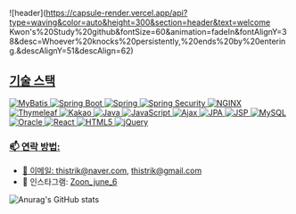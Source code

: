 ![header](https://capsule-render.vercel.app/api?type=waving&color=auto&height=300&section=header&text=welcome Kwon's%20Study%20github&fontSize=60&animation=fadeIn&fontAlignY=38&desc=Whoever%20knocks%20persistently,%20ends%20by%20entering.&descAlignY=51&descAlign=62)
<p align='center'>
  <a href="#demo">

## 기술 스택
![MyBatis](https://img.shields.io/badge/MyBatis-FAAF15?style=for-the-badge&logo=MyBatis&logoColor=white)
  <img src="https://img.shields.io/badge/Spring%20Boot-6DB33F?style=for-the-badge&logo=Spring Boot&logoColor=white" alt="Spring Boot">
![Spring](https://img.shields.io/badge/Spring-6DB33F?style=for-the-badge&logo=Spring&logoColor=white)
  <img src="https://img.shields.io/badge/Spring%20Security-6DB33F?style=for-the-badge&logo=Spring Security&logoColor=white" alt="Spring Security">
![NGINX](https://img.shields.io/badge/NGINX-009639?style=for-the-badge&logo=NGINX&logoColor=white)
![Thymeleaf](https://img.shields.io/badge/Thymeleaf-005F0F?style=for-the-badge&logo=Thymeleaf&logoColor=white)
![Kakao](https://img.shields.io/badge/Kakao-FFCD00?style=for-the-badge&logo=Kakao&logoColor=black)
![Java](https://img.shields.io/badge/Java-007396?style=for-the-badge&logo=Java&logoColor=white)
![JavaScript](https://img.shields.io/badge/JavaScript-F7DF1E?style=for-the-badge&logo=JavaScript&logoColor=black)
![Ajax](https://img.shields.io/badge/Ajax-005C5C?style=for-the-badge&logo=Ajax&logoColor=white)
![JPA](https://img.shields.io/badge/JPA-007396?style=for-the-badge&logo=Java&logoColor=white)
![JSP](https://img.shields.io/badge/JSP-007396?style=for-the-badge&logo=Java&logoColor=white)
![MySQL](https://img.shields.io/badge/MySQL-4479A1?style=for-the-badge&logo=MySQL&logoColor=white)
![Oracle](https://img.shields.io/badge/Oracle-F80000?style=for-the-badge&logo=Oracle&logoColor=white)
![React](https://img.shields.io/badge/React-61DAFB?style=for-the-badge&logo=React&logoColor=black)
![HTML5](https://img.shields.io/badge/HTML5-E34F26?style=for-the-badge&logo=HTML5&logoColor=white)
![jQuery](https://img.shields.io/badge/jQuery-0769AD?style=for-the-badge&logo=jQuery&logoColor=white)

### 📫 연락 방법:
- 📧 이메일: thistrik@naver.com, thistrik@gmail.com
- 📸 인스타그램: [Zoon_june_6](https://instagram.com/Zoon_june_6)

![Anurag's GitHub stats](https://github-readme-stats.vercel.app/api?username=kwonjonny&theme=synthwave)

</div>
